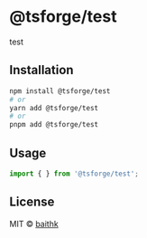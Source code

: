 # @tsforge/test

test

## Installation

```bash
npm install @tsforge/test
# or
yarn add @tsforge/test
# or
pnpm add @tsforge/test
```

## Usage

```typescript
import { } from '@tsforge/test';
```

## License

MIT © [baithk](https://github.com/baithk)
